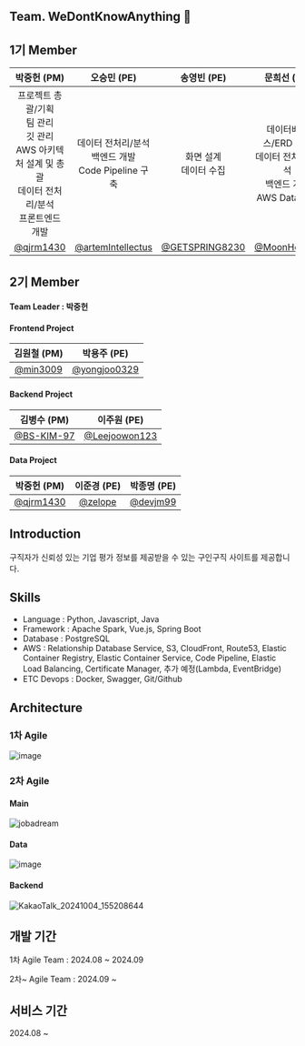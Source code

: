 ## Team. WeDontKnowAnything 👋

<!--

**Here are some ideas to get you started:**
🙋‍♀️ A short introduction - what is your organization all about?
🌈 Contribution guidelines - how can the community get involved?
👩‍💻 Useful resources - where can the community find your docs? Is there anything else the community should know?
🍿 Fun facts - what does your team eat for breakfast?
🧙 Remember, you can do mighty things with the power of [Markdown](https://docs.github.com/github/writing-on-github/getting-started-with-writing-and-formatting-on-github/basic-writing-and-formatting-syntax)
-->

## 1기 Member
| 박중헌 (PM) | 오승민 (PE) | 송영빈 (PE) | 문희선 (PE) |
|:----------:|:----------:|:----------:|:----------:|
| 프로젝트 총괄/기획<br>팀 관리<br>깃 관리<br>AWS 아키텍처 설계 및 총괄<br>데이터 전처리/분석<br>프론트엔드 개발 | 데이터 전처리/분석<br>백엔드 개발<br>Code Pipeline 구축 | 화면 설계<br>데이터 수집 | 데이터베이스/ERD 설계<br>데이터 전처리/분석<br>백엔드 개발<br>AWS Data 관리 |
| [@qjrm1430](https://github.com/qjrm1430) | [@artemIntellectus](https://github.com/artemIntellectus) | [@GETSPRING8230](https://github.com/GETSPRING8230) | [@MoonHeesun](https://github.com/MoonHeesun) |

## 2기 Member

#### Team Leader : 박중헌

#### Frontend Project
| 김원철 (PM) | 박용주 (PE) |
|:----------:|:----------:|
| [@min3009](https://github.com/min3009) | [@yongjoo0329](https://github.com/yongjoo0329) | 

#### Backend Project
| 김병수 (PM) | 이주원 (PE) |
|:----------:|:----------:|
| [@BS-KIM-97](https://github.com/BS-KIM-97) | [@Leejoowon123](https://github.com/Leejoowon123) | 

#### Data Project
| 박중헌 (PM) | 이준경 (PE) | 박종명 (PE) |
|:----------:|:----------:|:----------:|
| [@qjrm1430](https://github.com/qjrm1430) | [@zelope](https://github.com/zelope) | [@devjm99](https://github.com/devjm99) |

## Introduction
구직자가 신뢰성 있는 기업 평가 정보를 제공받을 수 있는 구인구직 사이트를 제공합니다.

## Skills

- Language : Python, Javascript, Java
- Framework : Apache Spark, Vue.js, Spring Boot
- Database : PostgreSQL
- AWS : Relationship Database Service, S3, CloudFront, Route53, Elastic Container Registry, Elastic Container Service, Code Pipeline, Elastic Load Balancing, Certificate Manager, 추가 예정(Lambda, EventBridge)
- ETC Devops :  Docker, Swagger, Git/Github

## Architecture

### 1차 Agile
![image](https://github.com/user-attachments/assets/0320d542-b245-4d1f-8632-07bc11fedbbd)

### 2차 Agile

#### Main
![jobadream](https://github.com/user-attachments/assets/0216795e-3901-4c68-a9d2-4c94d6d1493a)


#### Data
![image](https://github.com/user-attachments/assets/a649f880-de4b-48ce-bf8f-8818acab7e49)

#### Backend
![KakaoTalk_20241004_155208644](https://github.com/user-attachments/assets/b9ec3b10-34c5-4cbf-873e-9fc3fcc70e96)


## 개발 기간
1차 Agile Team : 2024.08 ~ 2024.09

2차~ Agile Team : 2024.09 ~

## 서비스 기간 
2024.08 ~
